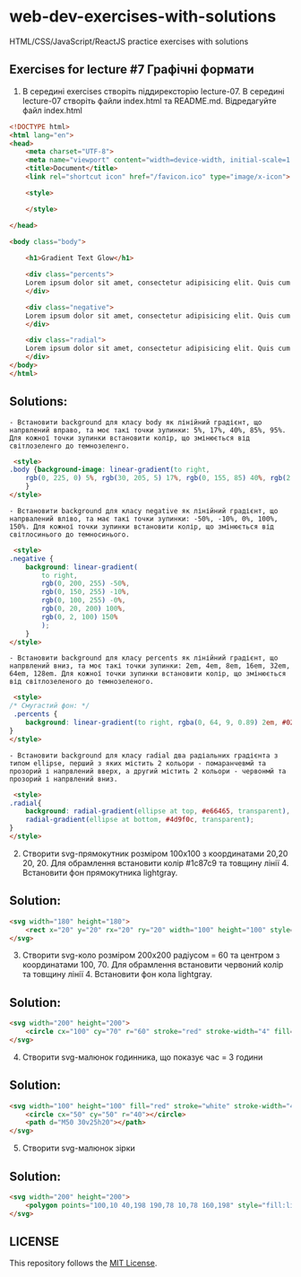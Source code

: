 # web-dev-exercises-with-solutions
HTML/CSS/JavaScript/ReactJS practice exercises with solutions
## Exercises for lecture #7 Графічні формати

1. В середині exercises створіть піддирексторію lecture-07. В середині lecture-07 створіть файли index.html та README.md. Відредагуйте файл index.html

```html
<!DOCTYPE html>
<html lang="en">
<head>
    <meta charset="UTF-8">
    <meta name="viewport" content="width=device-width, initial-scale=1.0">
    <title>Document</title>
	<link rel="shortcut icon" href="/favicon.ico" type="image/x-icon">

    <style>

    </style>

</head>

<body class="body">
    
    <h1>Gradient Text Glow</h1>

    <div class="percents">
    Lorem ipsum dolor sit amet, consectetur adipisicing elit. Quis cum magnam quae adipisci minima illum porro eius ipsa rem. Sequi eaque facere necessitatibus fugiat rerum facilis reprehenderit numquam dignissimos itaque!
    </div>

    <div class="negative">
    Lorem ipsum dolor sit amet, consectetur adipisicing elit. Quis cum magnam quae adipisci minima illum porro eius ipsa rem. Sequi eaque facere necessitatibus fugiat rerum facilis reprehenderit numquam dignissimos itaque!
    </div>

    <div class="radial">
    Lorem ipsum dolor sit amet, consectetur adipisicing elit. Quis cum magnam quae adipisci minima illum porro eius ipsa rem. Sequi eaque facere necessitatibus fugiat rerum facilis reprehenderit numquam dignissimos itaque!
    </div>
</body>
</html>
```
## Solutions:
    - Встановити background для класу body як лінійний градієнт, що напрвлений вправо, та моє такі точки зупинки: 5%, 17%, 40%, 85%, 95%. Для кожної точки зупинки встановити колір, що змінюється від світлозеленго до темнозеленго. 
```html
 <style>
.body {background-image: linear-gradient(to right,
    rgb(0, 225, 0) 5%, rgb(30, 205, 5) 17%, rgb(0, 155, 85) 40%, rgb(2, 55, 1) 85%, #025a1ff1 95%);
    }
</style>
```
    - Встановити background для класу negative як лінійний градієнт, що напрвалений вліво, та має такі точки зупинки: -50%, -10%, 0%, 100%, 150%. Для кожної точки зупинки встановити колір, що змінюється від світлосинього до темносинього. 
```html
 <style>
.negative { 
    background: linear-gradient(
        to right, 
        rgb(0, 200, 255) -50%, 
        rgb(0, 150, 255) -10%,
        rgb(0, 100, 255) -0%,
        rgb(0, 20, 200) 100%,
        rgb(0, 2, 100) 150%
        );
    }
</style>
```
    - Встановити background для класу percents як лінійний градієнт, що напрвлений вниз, та моє такі точки зупинки: 2em, 4em, 8em, 16em, 32em, 64em, 128em. Для кожної точки зупинки встановити колір, що змінюється від світлозеленого до темнозеленого. 
```html
 <style>
/* Смугастий фон: */
 .percents {
    background: linear-gradient(to right, rgba(0, 64, 9, 0.89) 2em, #025a1ff1 3em, rgb(6, 162, 79) 7em, rgba(60, 200, 70, 0.89) 12em, rgba(0, 64, 9, 0.89) 22em, #025a1ff1 31em, rgb(6, 162, 79) 47em, rgba(60, 200, 70, 0.89) 52em);
}
</style>
```
    - Встановити background для класу radial два радіальних градієнта з типом ellipse, перший з яких містить 2 кольори - помаранчевмй та прозорий і напрвлений вверх, а другий містить 2 кольори - червонмй та прозорий і напрвлений вниз. 
```html
 <style>
.radial{
    background: radial-gradient(ellipse at top, #e66465, transparent),
    radial-gradient(ellipse at bottom, #4d9f0c, transparent);
}
</style>
```

2. Створити svg-прямокутник розміром 100х100 з координатами 20,20 20, 20. Для обрамлення встановити колір #1c87c9 та товщину лінії 4. Встановити фон прямокутника lightgray.
## Solution:
```html
<svg width="180" height="180">
    <rect x="20" y="20" rx="20" ry="20" width="100" height="100" style="fill:lightgray; stroke:#1c87c9; stroke-width:4;"/>
</svg>
```
3. Створити svg-коло розміром 200х200 радіусом = 60 та центром з координатами 100, 70. Для обрамлення встановити червоний колір та товщину лінії 4. Встановити фон кола lightgray.
## Solution:
```html
<svg width="200" height="200">
    <circle cx="100" cy="70" r="60" stroke="red" stroke-width="4" fill="lightgray"/>
</svg>
```
4. Створити svg-малюнок годинника, що показує час = 3 години
## Solution:
```html
<svg width="100" height="100" fill="red" stroke="white" stroke-width="4">
    <circle cx="50" cy="50" r="40"></circle>
    <path d="M50 30v25h20"></path>
</svg>
```
5. Створити svg-малюнок зірки
## Solution:
```html
<svg width="200" height="200">
    <polygon points="100,10 40,198 190,78 10,78 160,198" style="fill:lightgray; stroke:#1c87c9; stroke-width:4; fill-rule:evenodd;"/>
</svg>
```
## LICENSE
This repository follows the [MIT License](https://github.com/janusnic/web-dev-exercises-with-solutions/tree/main/LICENSE).

